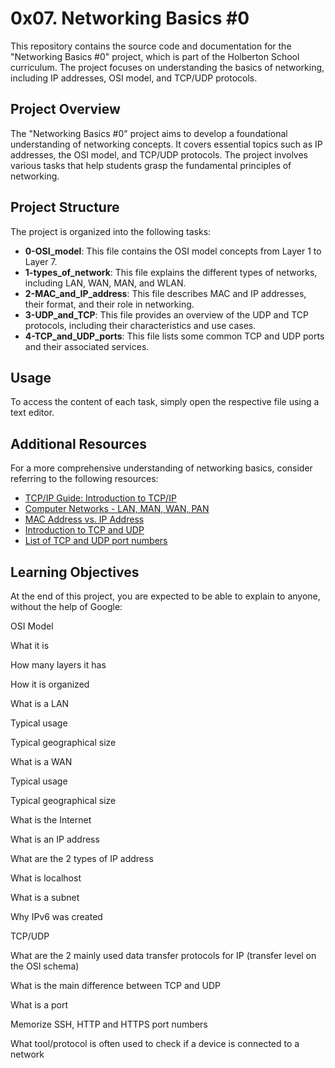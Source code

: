 # 0x07. Networking Basics #0

This repository contains the source code and documentation for the "Networking Basics #0" project, which is part of the Holberton School curriculum. The project focuses on understanding the basics of networking, including IP addresses, OSI model, and TCP/UDP protocols.

## Project Overview

The "Networking Basics #0" project aims to develop a foundational understanding of networking concepts. It covers essential topics such as IP addresses, the OSI model, and TCP/UDP protocols. The project involves various tasks that help students grasp the fundamental principles of networking.

## Project Structure

The project is organized into the following tasks:

- **0-OSI_model**: This file contains the OSI model concepts from Layer 1 to Layer 7.
- **1-types_of_network**: This file explains the different types of networks, including LAN, WAN, MAN, and WLAN.
- **2-MAC_and_IP_address**: This file describes MAC and IP addresses, their format, and their role in networking.
- **3-UDP_and_TCP**: This file provides an overview of the UDP and TCP protocols, including their characteristics and use cases.
- **4-TCP_and_UDP_ports**: This file lists some common TCP and UDP ports and their associated services.

## Usage

To access the content of each task, simply open the respective file using a text editor.

## Additional Resources

For a more comprehensive understanding of networking basics, consider referring to the following resources:

- [TCP/IP Guide: Introduction to TCP/IP](https://www.tcpipguide.com/free/t_IntroductiontotheTCPProtocolandTCPIPArchitecture-2.htm)
- [Computer Networks - LAN, MAN, WAN, PAN](https://www.guru99.com/computer-network-tutorial.html)
- [MAC Address vs. IP Address](https://www.cloudflare.com/learning/ddos/glossary/mac-vs-ip-address/)
- [Introduction to TCP and UDP](https://www.cloudflare.com/learning/ddos/glossary/tcp-vs-udp/)
- [List of TCP and UDP port numbers](https://en.wikipedia.org/wiki/List_of_TCP_and_UDP_port_numbers)

## Learning Objectives

At the end of this project, you are expected to be able to explain to anyone, without the help of Google:



OSI Model

What it is

How many layers it has

How it is organized

What is a LAN

Typical usage

Typical geographical size

What is a WAN

Typical usage

Typical geographical size

What is the Internet

What is an IP address

What are the 2 types of IP address

What is localhost

What is a subnet

Why IPv6 was created

TCP/UDP

What are the 2 mainly used data transfer protocols for IP (transfer level on the OSI schema)

What is the main difference between TCP and UDP

What is a port

Memorize SSH, HTTP and HTTPS port numbers

What tool/protocol is often used to check if a device is connected to a network
